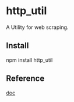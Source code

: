 # http_util
A Utility for web scraping.

## Install
npm install http_util

## Reference
[doc](https://github.com/nagahar/http_util/blob/master/doc/index.html)

